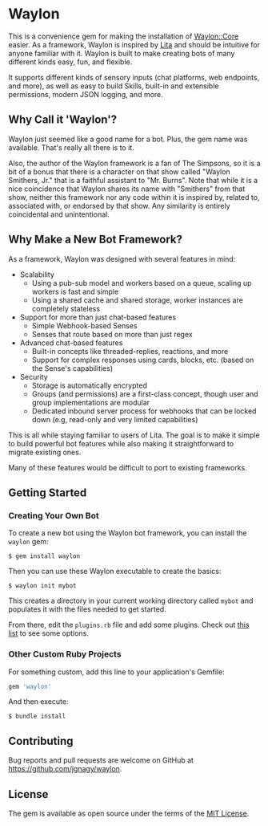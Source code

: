 # Waylon

This is a convenience gem for making the installation of [Waylon::Core](https://github.com/jgnagy/waylon-core) easier. As a framework, Waylon is inspired by [Lita](https://www.lita.io/) and should be intuitive for anyone familiar with it. Waylon is built to make creating bots of many different kinds easy, fun, and flexible.

It supports different kinds of sensory inputs (chat platforms, web endpoints, and more), as well as easy to build Skills, built-in and extensible permissions, modern JSON logging, and more.

## Why Call it 'Waylon'?

Waylon just seemed like a good name for a bot. Plus, the gem name was available. That's really all there is to it.

Also, the author of the Waylon framework is a fan of The Simpsons, so it is a bit of a bonus that there is a character on that show called "Waylon Smithers, Jr." that is a faithful assistant to "Mr. Burns". Note that while it is a nice coincidence that Waylon shares its name with "Smithers" from that show, neither this framework nor any code within it is inspired by, related to, associated with, or endorsed by that show. Any similarity is entirely coincidental and unintentional.

## Why Make a New Bot Framework?

As a framework, Waylon was designed with several features in mind:

* Scalability
    * Using a pub-sub model and workers based on a queue, scaling up workers is fast and simple
    * Using a shared cache and shared storage, worker instances are completely stateless
* Support for more than just chat-based features
    * Simple Webhook-based Senses
    * Senses that route based on more than just regex
* Advanced chat-based features
    * Built-in concepts like threaded-replies, reactions, and more
    * Support for complex responses using cards, blocks, etc. (based on the Sense's capabilities)
* Security
    * Storage is automatically encrypted
    * Groups (and permissions) are a first-class concept, though user and group implementations are modular
    * Dedicated inbound server process for webhooks that can be locked down (e.g, read-only and very limited capabilities)

This is all while staying familiar to users of Lita. The goal is to make it simple to build powerful bot features while also making it straightforward to migrate existing ones.

Many of these features would be difficult to port to existing frameworks.

## Getting Started

### Creating Your Own Bot

To create a new bot using the Waylon bot framework, you can install the `waylon` gem:

    $ gem install waylon

Then you can use these Waylon executable to create the basics:

    $ waylon init mybot

This creates a directory in your current working directory called `mybot` and populates it with the files needed to get started.

From there, edit the `plugins.rb` file and add some plugins. Check out [this list](https://github.com/search?q=waylon-*+language%3ARuby+user%3Ajgnagy+language%3ARuby+language%3ARuby&type=Repositories&ref=advsearch&l=Ruby&l=Ruby) to see some options.

### Other Custom Ruby Projects

For something custom, add this line to your application's Gemfile:

```ruby
gem 'waylon'
```

And then execute:

    $ bundle install

## Contributing

Bug reports and pull requests are welcome on GitHub at https://github.com/jgnagy/waylon.

## License

The gem is available as open source under the terms of the [MIT License](https://opensource.org/licenses/MIT).
